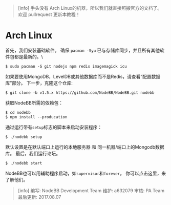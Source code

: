 >[info] 手头没有 Arch Linux的机器，所以我们就直接照搬官方的文档了。 欢迎 pullrequest 更新本教程！
# Arch Linux
首先，我们安装基础软件。 确保 `pacman -Syu` 已与存储库同步，并且所有其他软件包都是最新的。\
```
$ sudo pacman -S git nodejs npm redis imagemagick icu
```
如果要使用MongoDB，LevelDB或其他数据库而不是Redis，请查看“配置数据库”部分。
下一步，克隆这个仓库:
```shell
$ git clone -b v1.5.x https://github.com/NodeBB/NodeBB.git nodebb
```
获取NodeBB所需的依赖包：
```
$ cd nodebb
$ npm install --producation
```
通过运行带有`setup`标志的脚本来启动安装程序：
```
$ ./nodebb setup
```
默认设置是在默认端口上运行的本地服务器 和 同一机器/端口上的Mongodb数据库。
最后，我们运行论坛。
```
$ ./nodebb start
```
NodeBB也可以用辅助程序启动，如`supervisor`和`forever`。 你可以点击这里，来了解他们。

>[info] 编写: NodeBB Development Team
维护: a632079
审核: PA Team
最后更新: 2017.08.07